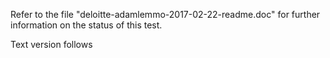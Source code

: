 Refer to the file "deloitte-adamlemmo-2017-02-22-readme.doc" for further information on the status of this test.

Text version follows


